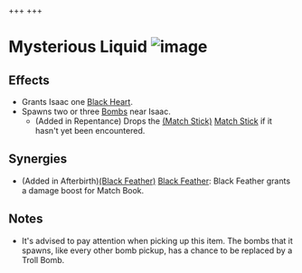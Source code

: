 +++
+++

 # Mysterious Liquid ![image](/image/Mysterious_Liquid.png) 


Effects
---------


* Grants Isaac one [Black Heart](/wiki/Black_Heart "Black Heart").
* Spawns two or three [Bombs](/wiki/Bomb "Bomb") near Isaac.
	+ (Added in Repentance) Drops the [(Match Stick)](/wiki/Match_Stick "Match Stick") [Match Stick](/wiki/Match_Stick "Match Stick") if it hasn't yet been encountered.


Synergies
-----------


* (Added in Afterbirth)[(Black Feather)](/wiki/Black_Feather "Black Feather") [Black Feather](/wiki/Black_Feather "Black Feather"): Black Feather grants a damage boost for Match Book.


Notes
-------


* It's advised to pay attention when picking up this item. The bombs that it spawns, like every other bomb pickup, has a chance to be replaced by a Troll Bomb.


